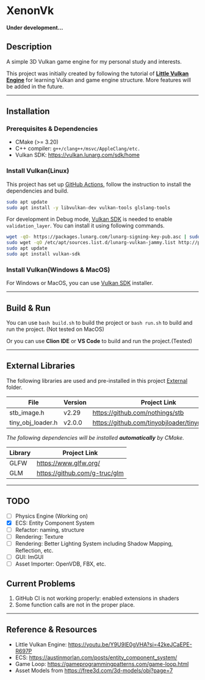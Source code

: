 # XenonVk

**Under development...**

## Description

A simple 3D Vulkan game engine for my personal study and interests.

This project was initially created by following the tutorial
of [**Little Vulkan Engine**](https://youtu.be/Y9U9IE0gVHA?si=42keJCaEPE-R697P) 
for learning Vulkan and game engine structure.
More features will be added in the future.

------

## Installation

### Prerequisites & Dependencies

- CMake (>= 3.20)
- C++ compiler: ```g++/clang++/msvc/AppleClang/etc.```
- Vulkan SDK: https://vulkan.lunarg.com/sdk/home

### Install Vulkan(Linux)

This project has set up [GitHub Actions](.github/workflows/cmake-build-win-linux.yml),
follow the instruction to install the dependencies and build.

```bash    
sudo apt update
sudo apt install -y libvulkan-dev vulkan-tools glslang-tools
```

For development in Debug
mode, [Vulkan SDK](https://vulkan.lunarg.com/doc/view/latest/linux/getting_started_ubuntu.html#vulkan-sdk-layers) is
needed to enable `validation_layer`.
You can install it using following commands.

```bash
wget -qO- https://packages.lunarg.com/lunarg-signing-key-pub.asc | sudo tee /etc/apt/trusted.gpg.d/lunarg.asc
sudo wget -qO /etc/apt/sources.list.d/lunarg-vulkan-jammy.list http://packages.lunarg.com/vulkan/lunarg-vulkan-jammy.list
sudo apt update
sudo apt install vulkan-sdk
```

### Install Vulkan(Windows & MacOS)

For Windows or MacOS, you can use [Vulkan SDK](https://vulkan.lunarg.com/) installer.


------

## Build & Run

You can use `bash build.sh` to build the project or `bash run.sh` to build and run the project. (Not tested on MacOS)

Or you can use **Clion IDE** or **VS Code** to build and run the project.(Tested)


-----

## External Libraries

The following libraries are used and pre-installed in this project [External](./external) folder.

| File              | Version | Project Link                                   |
|-------------------|---------|------------------------------------------------|
| stb_image.h       | v2.29   | https://github.com/nothings/stb                |
| tiny_obj_loader.h | v2.0.0  | https://github.com/tinyobjloader/tinyobjloader |

_The following dependencies will be installed **automatically** by CMake._

| Library | Project Link                  |
|---------|-------------------------------|
| GLFW    | https://www.glfw.org/         |
| GLM     | https://github.com/g-truc/glm |

------

## TODO

- [ ] Physics Engine (Working on)
- [X] ECS: Entity Component System
- [ ] Refactor: naming, structure
- [ ] Rendering: Texture
- [ ] Rendering: Better Lighting System including Shadow Mapping, Reflection, etc.
- [ ] GUI: ImGUI
- [ ] Asset Importer: OpenVDB, FBX, etc.

## Current Problems

1. GitHub CI is not working properly: enabled extensions in shaders
2. Some function calls are not in the proper place.

------

## Reference & Resources

- Little Vulkan Engine: https://youtu.be/Y9U9IE0gVHA?si=42keJCaEPE-R697P
- ECS: https://austinmorlan.com/posts/entity_component_system/
- Game Loop: https://gameprogrammingpatterns.com/game-loop.html
- Asset Models from https://free3d.com/3d-models/obj?page=7